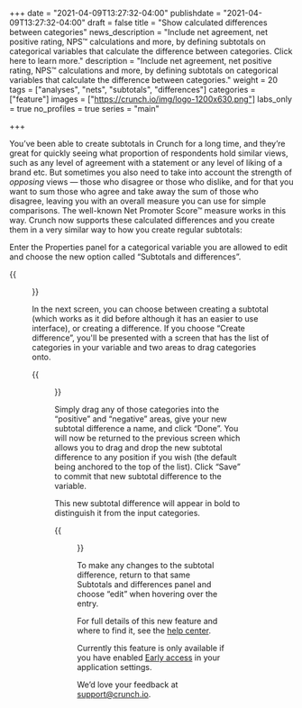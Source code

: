+++
date = "2021-04-09T13:27:32-04:00"
publishdate = "2021-04-09T13:27:32-04:00"
draft = false
title = "Show calculated differences between categories"
news_description = "Include net agreement, net positive rating, NPS™ calculations and more, by defining subtotals on categorical variables that calculate the difference between categories. Click here to learn more."
description = "Include net agreement, net positive rating, NPS™ calculations and more, by defining subtotals on categorical variables that calculate the difference between categories."
weight = 20
tags = ["analyses", "nets", "subtotals", "differences"]
categories = ["feature"]
images = ["https://crunch.io/img/logo-1200x630.png"]
labs_only = true
no_profiles = true
series = "main"

+++

You’ve been able to create subtotals in Crunch for a long time, and they’re great for quickly seeing what proportion of respondents hold similar views, such as any level of agreement with a statement or any level of liking of a brand etc. But sometimes you also need to take into account the strength of *opposing* views — those who disagree or those who dislike, and for that you want to sum those who agree and take away the sum of those who disagree, leaving you with an overall measure you can use for simple comparisons. The well-known Net Promoter Score™ measure works in this way. Crunch now supports these calculated differences and you create them in a very similar way to how you create regular subtotals:

Enter the Properties panel for a categorical variable you are allowed to edit and choose the new option called “Subtotals and differences”.

{{<figure src="https://crunch.io/dev/features/images/subtotal-differences_01.png" class="img-fluid">}}

In the next screen, you can choose between creating a subtotal (which works as it did before although it has an easier to use interface), or creating a difference. If you choose “Create difference”, you'll be presented with a screen that has the list of categories in your variable and two areas to drag categories onto.

{{<figure src="https://crunch.io/dev/features/images/subtotal-differences_02.png" class="img-fluid">}}

Simply drag any of those categories into the “positive” and “negative” areas, give your new subtotal difference a name, and click “Done”. You will now be returned to the previous screen which allows you to drag and drop the new subtotal difference to any position if you wish (the default being anchored to the top of the list). Click “Save” to commit that new subtotal difference to the variable.

This new subtotal difference will appear in bold to distinguish it from the input categories.

{{<figure src="https://crunch.io/dev/features/images/subtotal-differences_03.png" class="img-fluid">}}

To make any changes to the subtotal difference, return to that same Subtotals and differences panel and choose “edit” when hovering over the entry.

For full details of this new feature and where to find it, see the [help center](https://help.crunch.io/hc/en-us/articles/360059213452-Category-Differences).

Currently this feature is only available if you have enabled [Early access](https://help.crunch.io/hc/en-us/articles/360040465331-How-to-enable-early-access) in your application settings.

We’d love your feedback at [support@crunch.io](mailto:support@crunch.io).
